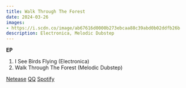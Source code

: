 ```yaml
---
title: Walk Through The Forest
date: 2024-03-26
images:
- https://i.scdn.co/image/ab67616d0000b273ebcaa88c39abd0b02ddfb26b
description: Electronica, Melodic Dubstep
---
```


**EP**
1. I See Birds Flying (Electronica)
2. Walk Through The Forest (Melodic Dubstep)

[Netease](https://music.163.com/#/album?id=189915501)
[QQ](https://y.qq.com/n/ryqq/albumDetail/000K9OQy068FmU)
[Spotify](https://open.spotify.com/album/3Zzk1EmtG9L54v12CKCHD6)